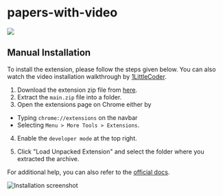# papers-with-video

![](/images/screenshot.png)

## Manual Installation
To install the extension, please follow the steps given below. You can also watch the video installation walkthrough by [1LittleCoder](https://www.youtube.com/watch?v=-BUrP7HmnhA).

1. Download the extension zip file from [here](https://github.com/amitness/papers-with-video/archive/main.zip).
2. Extract the `main.zip` file into a folder.
3. Open the extensions page on Chrome either by 
  - Typing `chrome://extensions` on the navbar
  - Selecting `Menu > More Tools > Extensions`.
  
4. Enable the `developer mode` at the top right.

5. Click "Load Unpacked Extension" and select the folder where you extracted the archive.

For additional help, you can also refer to the [official docs](https://developer.chrome.com/extensions/getstarted#unpacked).

![Installation screenshot](https://cloud.githubusercontent.com/assets/6765956/23824934/6104b958-064e-11e7-9834-9ec025b068c2.png)

